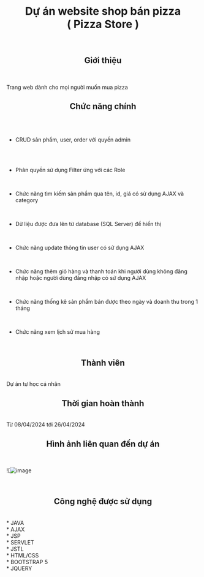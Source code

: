 # <h1 align="center">Dự án website shop bán pizza <br> ( Pizza Store )</h1>
<br>

<h2 align="center">Giới thiệu</h2>

<br>

Trang web dành cho mọi người muốn mua pizza

<h2 align="center">Chức năng chính</h2>

<br>


<br>

- CRUD sản phẩm, user, order với quyền admin

<br>

<br>

- Phân quyền sử dụng Filter ứng với các Role

<br>

- Chức năng tìm kiếm sản phẩm qua tên, id, giá có sử dụng AJAX và category

<br>

- Dữ liệu được đưa lên từ database (SQL Server) để hiển thị

<br>

- Chức năng update thông tin user có sử dụng AJAX

<br>

- Chức năng thêm giỏ hàng và thanh toán khi người dùng không đăng nhập hoặc người dùng đăng nhập có sử dụng AJAX

<br>

- Chức năng thống kê sản phẩm bán được theo ngày và doanh thu trong 1 tháng

<br>

- Chức năng xem lịch sử mua hàng

<br>

<h2 align="center">Thành viên</h2>
<br>
Dự án tự học cá nhân

<br>
<h2 align="center">Thời gian hoàn thành</h2>
<br>
Từ 08/04/2024 tới 26/04/2024

<br>
<h2 align="center">Hình ảnh liên quan đến dự án</h2>
<br>

![![image](https://github.com/hoangsonha/Pizza-Store/assets/125444255/7a570dc8-7c92-4aa0-b6d2-7a9842c1dd7d)

<br>
<h2 align="center">Công nghệ được sử dụng</h2>
<br>
* JAVA
<br>
* AJAX
<br>
* JSP
<br>
* SERVLET
<br>
* JSTL
<br>
* HTML/CSS
<br>
* BOOTSTRAP 5
<br>
* JQUERY
<br>

